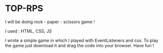 # TOP-RPS
I will be doing rock - paper - scissors game !

I used : HTML, CSS, JS

I wrote a simple game in which I played with EventListeners and css. 
To play the game just download it and drag the code into your browser. Have fun !
